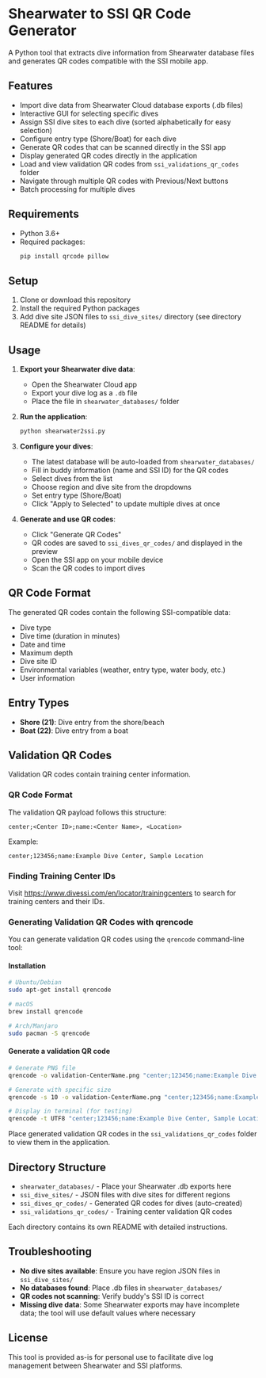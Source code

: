 # Shearwater to SSI QR Code Generator

A Python tool that extracts dive information from Shearwater database files and generates QR codes compatible with the SSI mobile app.

## Features

- Import dive data from Shearwater Cloud database exports (.db files)
- Interactive GUI for selecting specific dives
- Assign SSI dive sites to each dive (sorted alphabetically for easy selection)
- Configure entry type (Shore/Boat) for each dive
- Generate QR codes that can be scanned directly in the SSI app
- Display generated QR codes directly in the application
- Load and view validation QR codes from `ssi_validations_qr_codes` folder
- Navigate through multiple QR codes with Previous/Next buttons
- Batch processing for multiple dives

## Requirements

- Python 3.6+
- Required packages:
  ```bash
  pip install qrcode pillow
  ```

## Setup

1. Clone or download this repository
2. Install the required Python packages
3. Add dive site JSON files to `ssi_dive_sites/` directory (see directory README for details)

## Usage

1. **Export your Shearwater dive data**:
   - Open the Shearwater Cloud app
   - Export your dive log as a `.db` file
   - Place the file in `shearwater_databases/` folder

2. **Run the application**:
   ```bash
   python shearwater2ssi.py
   ```

3. **Configure your dives**:
   - The latest database will be auto-loaded from `shearwater_databases/`
   - Fill in buddy information (name and SSI ID) for the QR codes
   - Select dives from the list
   - Choose region and dive site from the dropdowns
   - Set entry type (Shore/Boat)
   - Click "Apply to Selected" to update multiple dives at once

4. **Generate and use QR codes**:
   - Click "Generate QR Codes"
   - QR codes are saved to `ssi_dives_qr_codes/` and displayed in the preview
   - Open the SSI app on your mobile device
   - Scan the QR codes to import dives

## QR Code Format

The generated QR codes contain the following SSI-compatible data:
- Dive type
- Dive time (duration in minutes)
- Date and time
- Maximum depth
- Dive site ID
- Environmental variables (weather, entry type, water body, etc.)
- User information

## Entry Types

- **Shore (21)**: Dive entry from the shore/beach
- **Boat (22)**: Dive entry from a boat

## Validation QR Codes

Validation QR codes contain training center information.

### QR Code Format

The validation QR payload follows this structure:
```
center;<Center ID>;name:<Center Name>, <Location>
```

Example:
```
center;123456;name:Example Dive Center, Sample Location
```

### Finding Training Center IDs

Visit https://www.divessi.com/en/locator/trainingcenters to search for training centers and their IDs.

### Generating Validation QR Codes with qrencode

You can generate validation QR codes using the `qrencode` command-line tool:

#### Installation
```bash
# Ubuntu/Debian
sudo apt-get install qrencode

# macOS
brew install qrencode

# Arch/Manjaro
sudo pacman -S qrencode
```

#### Generate a validation QR code
```bash
# Generate PNG file
qrencode -o validation-CenterName.png "center;123456;name:Example Dive Center, Sample Location"

# Generate with specific size
qrencode -s 10 -o validation-CenterName.png "center;123456;name:Example Dive Center, Sample Location"

# Display in terminal (for testing)
qrencode -t UTF8 "center;123456;name:Example Dive Center, Sample Location"
```

Place generated validation QR codes in the `ssi_validations_qr_codes` folder to view them in the application.

## Directory Structure

- `shearwater_databases/` - Place your Shearwater .db exports here
- `ssi_dive_sites/` - JSON files with dive sites for different regions
- `ssi_dives_qr_codes/` - Generated QR codes for dives (auto-created)
- `ssi_validations_qr_codes/` - Training center validation QR codes

Each directory contains its own README with detailed instructions.

## Troubleshooting

- **No dive sites available**: Ensure you have region JSON files in `ssi_dive_sites/`
- **No databases found**: Place .db files in `shearwater_databases/`
- **QR codes not scanning**: Verify buddy's SSI ID is correct
- **Missing dive data**: Some Shearwater exports may have incomplete data; the tool will use default values where necessary

## License

This tool is provided as-is for personal use to facilitate dive log management between Shearwater and SSI platforms.